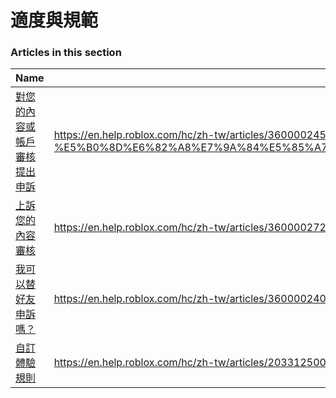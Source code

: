 # 適度與規範  
### Articles in this section
Name|URL
-|-
[對您的內容或帳戶審核提出申訴](./對您的內容或帳戶審核提出申訴.html) |https://en.help.roblox.com/hc/zh-tw/articles/360000245263-%E5%B0%8D%E6%82%A8%E7%9A%84%E5%85%A7%E5%AE%B9%E6%88%96%E5%B8%B3%E6%88%B6%E5%AF%A9%E6%A0%B8%E6%8F%90%E5%87%BA%E7%94%B3%E8%A8%B4
[上訴您的內容審核](./上訴您的內容審核.html) |https://en.help.roblox.com/hc/zh-tw/articles/360000272703-%E4%B8%8A%E8%A8%B4%E6%82%A8%E7%9A%84%E5%85%A7%E5%AE%B9%E5%AF%A9%E6%A0%B8
[我可以替好友申訴嗎？](./我可以替好友申訴嗎？.html) |https://en.help.roblox.com/hc/zh-tw/articles/360000240183-%E6%88%91%E5%8F%AF%E4%BB%A5%E6%9B%BF%E5%A5%BD%E5%8F%8B%E7%94%B3%E8%A8%B4%E5%97%8E
[自訂體驗規則](./自訂體驗規則.html) |https://en.help.roblox.com/hc/zh-tw/articles/203312500-%E8%87%AA%E8%A8%82%E9%AB%94%E9%A9%97%E8%A6%8F%E5%89%87